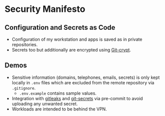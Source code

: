 # Security Manifesto

## Configuration and Secrets as Code

- Configuration of my workstation and apps is saved as in private repositories.
- Secrets too but additionally are encrypted using [Git-crypt](https://github.com/AGWA/git-crypt).

## Demos

- Sensitive information (domains, telephones, emails, secrets) is only kept locally in `.env` files which are excluded from the remote repository via `.gitignore`.
  - `.env.example` contains sample values.
- Integration with [gitleaks](https://github.com/zricethezav/gitleaks#pre-commit) and [git-secrets](https://cloudbees.atlassian.net/wiki/spaces/ENG/pages/1271400222/Git+Secrets#1.-Global) via pre-commit to avoid uploading any unwanted secret.
- Workloads are intended to be behind the VPN.
